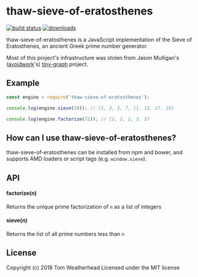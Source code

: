 # thaw-sieve-of-eratosthenes

[![build status](https://secure.travis-ci.org/tom-weatherhead/thaw-sieve-of-eratosthenes.svg)](http://travis-ci.org/tom-weatherhead/thaw-sieve-of-eratosthenes)  [![downloads](https://img.shields.io/npm/dt/thaw-sieve-of-eratosthenes.svg)](https://www.npmjs.com/package/thaw-sieve-of-eratosthenes)

thaw-sieve-of-eratosthenes is a JavaScript implementation of the Sieve of Eratosthenes, an ancient Greek prime number generator.

Most of this project's infrastructure was stolen from Jason Mulligan's ([avoidwork](https://github.com/avoidwork)'s) [tiny-graph](http://avoidwork.github.io/tiny-graph) project.

## Example
```javascript
const engine = require('thaw-sieve-of-eratosthenes');

console.log(engine.sieve(20)); // [2, 3, 5, 7, 11, 13, 17, 19]

console.log(engine.factorize(72)); // [2, 2, 2, 3, 3]
```

## How can I use thaw-sieve-of-eratosthenes?
thaw-sieve-of-eratosthenes can be installed from npm and bower, and supports AMD loaders or script tags (e.g. `window.sieve`).

## API
#### factorize(n)
Returns the unique prime factorization of `n` as a list of integers

#### sieve(n)
Returns the list of all prime numbers less than `n`

## License
Copyright (c) 2018 Tom Weatherhead
Licensed under the MIT license
